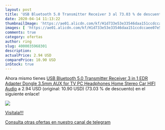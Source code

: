 ```yaml
---
layout: post
title: 'USB Bluetooth 5.0 Transmitter Receiver 3 al 73.03 % de descuento'
date: 2020-04-14 11:13:22
thumbnailImage: 'https://ae01.alicdn.com/kf/H1d733e53e33546daa151ccdccaee07e5H/USB-Bluetooth-5-0-Transmitter-Receiver-3-in-1-EDR-Adapter-Dongle-3-5mm-AUX-for.jpg_350x350._SL200_.jpg'
images: [ 'https://ae01.alicdn.com/kf/H1d733e53e33546daa151ccdccaee07e5H/USB-Bluetooth-5-0-Transmitter-Receiver-3-in-1-EDR-Adapter-Dongle-3-5mm-AUX-for.jpg_350x350._SL200_.jpg' ]
comments: true
category: ofertas
author: ring
slug: 4000035968301
description:
actualPrice: 2.94 USD
comparePrice: 10.90 USD
inStock: true
---
```


Ahora mismo tienes [USB Bluetooth 5.0 Transmitter Receiver 3 in 1 EDR Adapter Dongle 3.5mm AUX for TV PC Headphones Home Stereo Car HIFI Audio](https://www.amazon.com/dp/4000035968301/?tag=redken08-20) a 2.94 USD (original: 10.90 USD) (73.03 %  de descuento) en el siguiente enlace!

[![](https://ae01.alicdn.com/kf/H1d733e53e33546daa151ccdccaee07e5H/USB-Bluetooth-5-0-Transmitter-Receiver-3-in-1-EDR-Adapter-Dongle-3-5mm-AUX-for.jpg_350x350._SL200_.jpg)](https://www.amazon.com/dp/4000035968301/?tag=redken08-20)

[Visítala!!!](https://www.amazon.com/dp/4000035968301/?tag=redken08-20)

[Consulta otras ofertas en nuestro canal de telegram](https://t.me/s/ofertas25)
